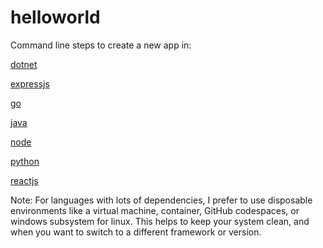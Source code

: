 # helloworld

Command line steps to create a new app in:

[dotnet](./dotnet.md)

[expressjs](./expressjs.md)

[go](./go.md)

[java](./java.md)

[node](./node.md)

[python](./python.md)

[reactjs](./reactjs.md)

Note: For languages with lots of dependencies, I prefer to use disposable environments like a virtual machine, container, GitHub codespaces, or windows subsystem for linux. This helps to keep your system clean, and when you want to switch to a different framework or version.
